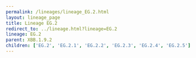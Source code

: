 ```yaml
---
permalink: /lineages/lineage_EG.2.html
layout: lineage_page
title: Lineage EG.2
redirect_to: ../lineage.html?lineage=EG.2
lineage: EG.2
parent: XBB.1.9.2
children: ['EG.2', 'EG.2.1', 'EG.2.2', 'EG.2.3', 'EG.2.4', 'EG.2.5']
---
```

